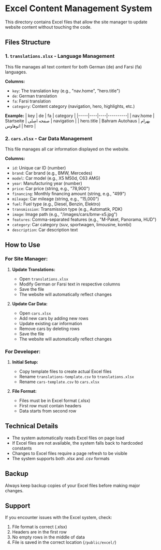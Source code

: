# Excel Content Management System

This directory contains Excel files that allow the site manager to update website content without touching the code.

## Files Structure

### 1. `translations.xlsx` - Language Management
This file manages all text content for both German (de) and Farsi (fa) languages.

**Columns:**
- `key`: The translation key (e.g., "nav.home", "hero.title")
- `de`: German translation
- `fa`: Farsi translation  
- `category`: Content category (navigation, hero, highlights, etc.)

**Example:**
| key | de | fa | category |
|-----|----|----|----------| 
| nav.home | Startseite | صفحه اصلی | navigation |
| hero.title | Bahram Autohaus | بهرام اتوهاوس | hero |

### 2. `cars.xlsx` - Car Data Management
This file manages all car information displayed on the website.

**Columns:**
- `id`: Unique car ID (number)
- `brand`: Car brand (e.g., BMW, Mercedes)
- `model`: Car model (e.g., X5 M50d, C63 AMG)
- `year`: Manufacturing year (number)
- `price`: Car price (string, e.g., "78,900")
- `financing`: Monthly financing amount (string, e.g., "499")
- `mileage`: Car mileage (string, e.g., "15,000")
- `fuel`: Fuel type (e.g., Diesel, Benzin, Elektro)
- `transmission`: Transmission type (e.g., Automatik, PDK)
- `image`: Image path (e.g., "/images/cars/bmw-x5.jpg")
- `features`: Comma-separated features (e.g., "M-Paket, Panorama, HUD")
- `category`: Car category (suv, sportwagen, limousine, kombi)
- `description`: Car description text

## How to Use

### For Site Manager:

1. **Update Translations:**
   - Open `translations.xlsx`
   - Modify German or Farsi text in respective columns
   - Save the file
   - The website will automatically reflect changes

2. **Update Car Data:**
   - Open `cars.xlsx`
   - Add new cars by adding new rows
   - Update existing car information
   - Remove cars by deleting rows
   - Save the file
   - The website will automatically reflect changes

### For Developer:

1. **Initial Setup:**
   - Copy template files to create actual Excel files
   - Rename `translations-template.csv` to `translations.xlsx`
   - Rename `cars-template.csv` to `cars.xlsx`

2. **File Format:**
   - Files must be in Excel format (.xlsx)
   - First row must contain headers
   - Data starts from second row

## Technical Details

- The system automatically reads Excel files on page load
- If Excel files are not available, the system falls back to hardcoded constants
- Changes to Excel files require a page refresh to be visible
- The system supports both .xlsx and .csv formats

## Backup

Always keep backup copies of your Excel files before making major changes.

## Support

If you encounter issues with the Excel system, check:
1. File format is correct (.xlsx)
2. Headers are in the first row
3. No empty rows in the middle of data
4. File is saved in the correct location (`/public/excel/`)
